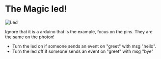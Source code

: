 # The Magic led!

![Led](https://www.arduino.cc/en/uploads/Tutorial/ExampleCircuit_bb.png)

Ignore that it is a arduino that is the example, focus on the pins.
They are the same on the photon!

- Turn the led on if someone sends an event on "greet" with msg "hello".
- Turn the led off if someone sends an event on "greet" with msg "bye"
